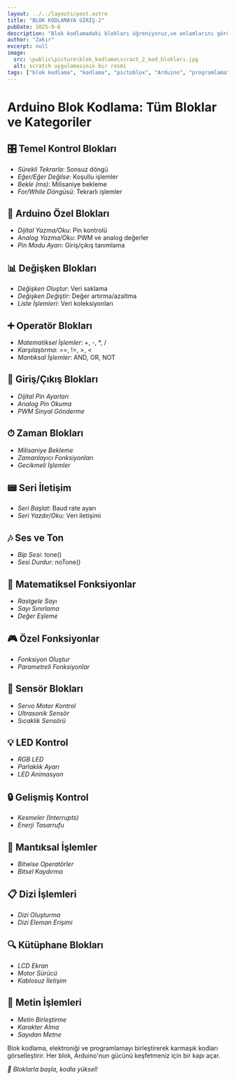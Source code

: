 ```yaml
---
layout: ../../layouts/post.astro
title: "BLOK KODLAMAYA GİRİŞ-2"
pubDate: 2025-9-6
description: "Blok kodlamadaki blokları öğreniyoruz,ve anlamlarını görüyoruz."
author: "Zakir"
excerpt: null
image:
  src: \public\picture\blok_kodlama\scract_2_kod_blokları.jpg
  alt: scratch uygulamasının bir resmi
tags: ["blok kodlama", "kodlama", "pictoblox", "Arduino", "programlama"]
---
```


# Arduino Blok Kodlama: Tüm Bloklar ve Kategoriler

## 🎛 Temel Kontrol Blokları

- *Sürekli Tekrarla*: Sonsuz döngü
- *Eğer/Eğer Değilse*: Koşullu işlemler
- *Bekle (ms)*: Milisaniye bekleme
- *For/While Döngüsü*: Tekrarlı işlemler

## 🔧 Arduino Özel Blokları

- *Dijital Yazma/Oku*: Pin kontrolü
- *Analog Yazma/Oku*: PWM ve analog değerler
- *Pin Modu Ayarı*: Giriş/çıkış tanımlama

## 📊 Değişken Blokları

- *Değişken Oluştur*: Veri saklama
- *Değişken Değiştir*: Değer artırma/azaltma
- *Liste İşlemleri*: Veri koleksiyonları

## ➕ Operatör Blokları

- *Matematiksel İşlemler*: +, -, *, /
- *Karşılaştırma*: ==, !=, >, <
- *Mantıksal İşlemler*: AND, OR, NOT

## 🔌 Giriş/Çıkış Blokları

- *Dijital Pin Ayarları*
- *Analog Pin Okuma*
- *PWM Sinyal Gönderme*

## ⏱ Zaman Blokları

- *Milisaniye Bekleme*
- *Zamanlayıcı Fonksiyonları*
- *Gecikmeli İşlemler*

## 📟 Seri İletişim

- *Seri Başlat*: Baud rate ayarı
- *Seri Yazdır/Oku*: Veri iletişimi

## 🎶 Ses ve Ton

- *Bip Sesi*: tone()
- *Sesi Durdur*: noTone()

## 🔢 Matematiksel Fonksiyonlar

- *Rastgele Sayı*
- *Sayı Sınırlama*
- *Değer Eşleme*

## 🎮 Özel Fonksiyonlar

- *Fonksiyon Oluştur*
- *Parametreli Fonksiyonlar*

## 📡 Sensör Blokları

- *Servo Motor Kontrol*
- *Ultrasonik Sensör*
- *Sıcaklık Sensörü*

## 💡 LED Kontrol

- *RGB LED*
- *Parlaklık Ayarı*
- *LED Animasyon*

## 🔒 Gelişmiş Kontrol

- *Kesmeler (Interrupts)*
- *Enerji Tasarrufu*

## 🧠 Mantıksal İşlemler

- *Bitwise Operatörler*
- *Bitsel Kaydırma*

## 📋 Dizi İşlemleri

- *Dizi Oluşturma*
- *Dizi Eleman Erişimi*

## 🔍 Kütüphane Blokları

- *LCD Ekran*
- *Motor Sürücü*
- *Kablosuz İletişim*

## 🔄 Metin İşlemleri

- *Metin Birleştirme*
- *Karakter Alma*
- *Sayıdan Metne*

Blok kodlama, elektroniği ve programlamayı birleştirerek karmaşık kodları görselleştirir. Her blok, Arduino'nun gücünü keşfetmeniz için bir kapı açar.

*🚀 Bloklarla başla, kodla yüksel!*